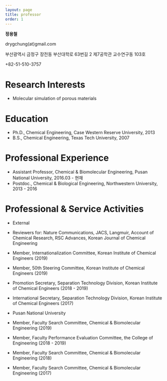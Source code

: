 ```yaml
---
layout: page
title: professor
order: 1
---
```

<style type="text/css">
img.resize {
  max-width:75%;
  align:left;
}
</style>

<p><b>정용철</b></p>
<p>drygchung(at)gmail.com</p>
<p>부산광역시 금정구 장전동 부산대학로 63번길 2 제7공학관 교수연구동 103호 </p>
<p>+82-51-510-3757 </p>

# Research Interests
- Molecular simulation of porous materials

# Education
- Ph.D., Chemical Engineering, Case Western Reserve University, 2013
- B.S., Chemical Engineering, Texas Tech University, 2007

# Professional Experience
- Assistant Professor, Chemical & Biomolecular Engineering, Pusan National University, 2016.03 - 현재
- Postdoc., Chemical & Biological Engineering, Northwestern University, 2013 - 2016

# Professional & Service Activities
- External
- Reviewers for: Nature Communications, JACS, Langmuir, Account of Chemical Research, RSC Advances, Korean Journal of Chemical Engineering
- Member, Internationalization Committee, Korean Institute of Chemical Engineers (2019)
- Member, 50th Steering Committee, Korean Institute of Chemical Engineers (2019)
- Promotion Secretary, Separation Technology Division, Korean Institute of Chemical Engineers (2018 - 2019)
- International Secretary, Separation Technology Division, Korean Institute of Chemical Engineers (2017)

- Pusan National University
- Member, Faculty Search Committee, Chemical & Biomolecular Engineering (2019)
- Member, Faculty Performance Evaluation Committee, the College of Engineering (2018 - 2019)
- Member, Faculty Search Committee, Chemical & Biomolecular Engineering (2018)
- Member, Faculty Search Committee, Chemical & Biomolecular Engineering (2017)
